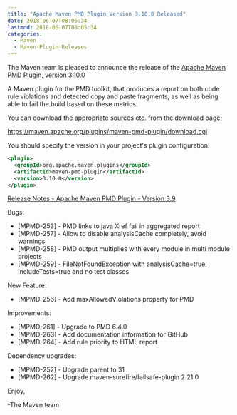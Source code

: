 ```yaml
---
title: "Apache Maven PMD Plugin Version 3.10.0 Released"
date: 2018-06-07T08:05:34
lastmod: 2018-06-07T08:05:34
categories:
  - Maven
  - Maven-Plugin-Releases
---
```

The Maven team is pleased to announce the release of the 
[Apache Maven PMD Plugin, version 3.10.0](https://maven.apache.org/plugins/maven-pmd-plugin/)


A Maven plugin for the PMD toolkit, that produces a report on both code rule
violations and detected copy and paste fragments, as well as being able to fail
the build based on these metrics.

You can download the appropriate sources etc. from the download page:
 
https://maven.apache.org/plugins/maven-pmd-plugin/download.cgi

You should specify the version in your project's plugin configuration:

```xml
<plugin>
  <groupId>org.apache.maven.plugins</groupId>
  <artifactId>maven-pmd-plugin</artifactId>
  <version>3.10.0</version>
</plugin>
```

<!-- more -->

[Release Notes - Apache Maven PMD Plugin - Version 3.9](https://issues.apache.org/jira/secure/ReleaseNote.jspa?version=12342689&styleName=Text&projectId=12317621)


Bugs:

 * [MPMD-253] - PMD links to java Xref fail in aggregated report
 * [MPMD-257] - Allow to disable analysisCache completely, avoid warnings
 * [MPMD-258] - PMD output multiplies with every module in multi module projects
 * [MPMD-259] - FileNotFoundException with analysisCache=true, includeTests=true and no test classes

New Feature:

 * [MPMD-256] - Add maxAllowedViolations property for PMD

Improvements:

 * [MPMD-261] - Upgrade to PMD 6.4.0
 * [MPMD-263] - Add documentation information for GitHub
 * [MPMD-264] - Add rule priority to HTML report

Dependency upgrades:

 * [MPMD-252] - Upgrade parent to 31
 * [MPMD-262] - Upgrade maven-surefire/failsafe-plugin 2.21.0


Enjoy,

-The Maven team
